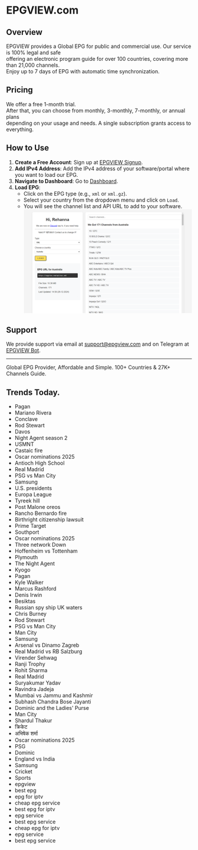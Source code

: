 # EPGVIEW.com



## Overview
EPGVIEW provides a Global EPG for public and commercial use. Our service is 100% legal and safe\
offering an electronic program guide for over 100 countries, covering more than 21,000 channels.\
Enjoy up to 7 days of EPG with automatic time synchronization.

## Pricing
We offer a free 1-month trial. \
After that, you can choose from monthly, 3-monthly, 7-monthly, or annual plans \
depending on your usage and needs. A single subscription grants access to everything.

## How to Use
1. **Create a Free Account**: Sign up at [EPGVIEW Signup](https://epgview.com/signup.php).
2. **Add IPv4 Address**: Add the IPv4 address of your software/portal where you want to load our EPG.
3. **Navigate to Dashboard**: Go to [Dashboard](https://epgview.com/dashboard.php).
4. **Load EPG**:
   - Click on the EPG type (e.g., `xml` or `xml.gz`).
   - Select your country from the dropdown menu and click on `Load`.
   - You will see the channel list and API URL to add to your software.
![EPGVIEW](img/dashboard.png)
## Support
We provide support via email at [support@epgview.com](mailto:support@epgview.com) and on Telegram at [EPGVIEW Bot](https://t.me/epgview_bot).

---

Global EPG Provider, Affordable and Simple. 100+ Countries & 27K+ Channels Guide.

## Trends Today.

- Pagan
- Mariano Rivera
- Conclave
- Rod Stewart
- Davos
- Night Agent season 2
- USMNT
- Castaic fire
- Oscar nominations 2025
- Antioch High School
- Real Madrid
- PSG vs Man City
- Samsung
- U.S. presidents
- Europa League
- Tyreek hill
- Post Malone oreos
- Rancho Bernardo fire
- Birthright citizenship lawsuit
- Prime Target
- Southport
- Oscar nominations 2025
- Three network Down
- Hoffenheim vs Tottenham
- Plymouth
- The Night Agent
- Kyogo
- Pagan
- Kyle Walker
- Marcus Rashford
- Denis Irwin
- Besiktas
- Russian spy ship UK waters
- Chris Burney
- Rod Stewart
- PSG vs Man City
- Man City
- Samsung
- Arsenal vs Dinamo Zagreb
- Real Madrid vs RB Salzburg
- Virender Sehwag
- Ranji Trophy
- Rohit Sharma
- Real Madrid
- Suryakumar Yadav
- Ravindra Jadeja
- Mumbai vs Jammu and Kashmir
- Subhash Chandra Bose Jayanti
- Dominic and the Ladies' Purse
- Man City
- Shardul Thakur
- क्रिकेट
- अभिषेक शर्मा
- Oscar nominations 2025
- PSG
- Dominic
- England vs India
- Samsung
- Cricket
- Sports
- epgview
- best epg
- epg for iptv
- cheap epg service
- best epg for iptv
- epg service
- best epg service
- cheap epg for iptv
- epg service
- best epg service
